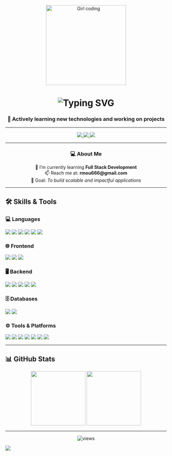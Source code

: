 <!-- Profile Banner -->
<p align="center">
  <img src="https://github.com/MOUPIYAMONDAL/MOUPIYAMONDAL/blob/main/GIRL%20.jpg?raw=true" width="250px" alt="Girl coding">
</p>

<!-- Typing Animation -->
<h1 align="center">
  <img src="https://readme-typing-svg.herokuapp.com?font=Fira+Code&size=28&pause=1000&color=00C4FF&center=true&vCenter=true&width=600&lines=Hi+👋,+I'm+Moupiya+Mondal;Full+Stack+Developer+in+Progress;Always+Learning+%26+Building" alt="Typing SVG" />
</h1>

<h3 align="center">🚀 Actively learning new technologies and working on projects</h3>

---

<!-- Social Links -->
<p align="center">
  <a href="https://www.linkedin.com/in/moupiya-mondal/" target="_blank">
    <img src="https://img.shields.io/badge/LinkedIn-%230077B5.svg?&style=for-the-badge&logo=linkedin&logoColor=white" />
  </a>
  <a href="https://x.com/Moupiya_Mondal_" target="_blank">
    <img src="https://img.shields.io/badge/Twitter-%23000000.svg?&style=for-the-badge&logo=x&logoColor=white" />
  </a>
  <a href="https://discord.com/users/1249780558284984472" target="_blank">
    <img src="https://img.shields.io/badge/Discord-%235865F2.svg?&style=for-the-badge&logo=discord&logoColor=white" />
  </a>
</p>

---

<!-- About Me -->
<h3 align="center">💻 About Me</h3>
<p align="center">
  🌱 I’m currently learning <b>Full Stack Development</b> <br>
  📫 Reach me at: <b>rmou666@gmail.com</b> <br>
  🎯 Goal: <i>To build scalable and impactful applications</i>
</p>

---

## 🛠 Skills & Tools  

### 💻 Languages  
<p>
  <img src="https://img.shields.io/badge/Python-3776AB?style=for-the-badge&logo=python&logoColor=white"/>
  <img src="https://img.shields.io/badge/Java-%23ED8B00.svg?style=for-the-badge&logo=openjdk&logoColor=white"/>
  <img src="https://img.shields.io/badge/C-00599C?style=for-the-badge&logo=c&logoColor=white"/>
  <img src="https://img.shields.io/badge/JavaScript-ES6+-F7DF1E?style=for-the-badge&logo=javascript&logoColor=black"/>
  <img src="https://img.shields.io/badge/HTML5-%23E34F26.svg?style=for-the-badge&logo=html5&logoColor=white"/>
  <img src="https://img.shields.io/badge/CSS3-%231572B6.svg?style=for-the-badge&logo=css3&logoColor=white"/>
</p>

### 🌐 Frontend  
<p>
  <img src="https://img.shields.io/badge/React.js-61DBFB?style=for-the-badge&logo=react&logoColor=black"/>
  <img src="https://img.shields.io/badge/TailwindCSS-38B2AC?style=for-the-badge&logo=tailwind-css&logoColor=white"/>
  <img src="https://img.shields.io/badge/Bootstrap-563D7C?style=for-the-badge&logo=bootstrap&logoColor=white"/>
</p>

### 🖥 Backend  
<p>
  <img src="https://img.shields.io/badge/Node.js-43853D?style=for-the-badge&logo=node.js&logoColor=white"/>
  <img src="https://img.shields.io/badge/Express.js-000000?style=for-the-badge&logo=express&logoColor=white"/>
  <img src="https://img.shields.io/badge/Django-092E20?style=for-the-badge&logo=django&logoColor=green"/>
  <img src="https://img.shields.io/badge/REST%20API-02569B?style=for-the-badge&logo=fastapi&logoColor=white"/>
  <img src="https://img.shields.io/badge/JDBC-007396?style=for-the-badge&logo=java&logoColor=white"/>
</p>

### 🗄 Databases  
<p>
  <img src="https://img.shields.io/badge/MySQL-005C84?style=for-the-badge&logo=mysql&logoColor=white"/>
  <img src="https://img.shields.io/badge/MongoDB-4EA94B?style=for-the-badge&logo=mongodb&logoColor=white"/>
</p>

### ⚙️ Tools & Platforms  
<p>
  <img src="https://img.shields.io/badge/Git-F05032?style=for-the-badge&logo=git&logoColor=white"/>
  <img src="https://img.shields.io/badge/GitHub-181717?style=for-the-badge&logo=github&logoColor=white"/>
  <img src="https://img.shields.io/badge/VS%20Code-007ACC?style=for-the-badge&logo=visualstudiocode&logoColor=white"/>
  <img src="https://img.shields.io/badge/Postman-FF6C37?style=for-the-badge&logo=postman&logoColor=white"/>
  <img src="https://img.shields.io/badge/Figma-F24E1E?style=for-the-badge&logo=figma&logoColor=white"/>
  <img src="https://img.shields.io/badge/Netlify-00C7B7?style=for-the-badge&logo=netlify&logoColor=white"/>
  <img src="https://img.shields.io/badge/Vercel-000000?style=for-the-badge&logo=vercel&logoColor=white"/>
</p>

---

## 📊 GitHub Stats  
<p align="center">
  <img src="https://github-readme-stats.vercel.app/api?username=MOUPIYAMONDAL&show_icons=true&theme=tokyonight" height="170"/>
  <img src="https://github-readme-stats.vercel.app/api/top-langs/?username=MOUPIYAMONDAL&layout=compact&theme=tokyonight" height="170"/>
</p>

---

<!-- Visitor Count -->
<p align="center">
  <img src="https://komarev.com/ghpvc/?username=MOUPIYAMONDAL&label=Profile%20Views&color=0e75b6&style=flat" alt="views"/>
</p>

<!-- Gradient Long Footer Wave -->
<img src="https://capsule-render.vercel.app/api?type=waving&color=00C4FF&height=250&section=footer&width=100%&reversal=false&fontAlign=70&animation=twinkling&gradient=00C4FF,0077FF,5D00FF"/>

